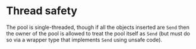 # Thread safety

The pool is single-threaded, though if all the objects inserted are `Send` then the owner of
the pool is allowed to treat the pool itself as `Send` (but must do so via a wrapper type that
implements `Send` using unsafe code).